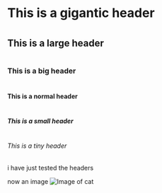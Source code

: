 # <h1>This is a gigantic header
# <h2>This is a large header
# <h3>This is a big header
# <h4>This is a normal header
# <h5>This is a small header
# <h6>This is a tiny header
i have just tested the headers

now an image
![Image of cat](https://www.istockphoto.com/photos/confused-cat)
